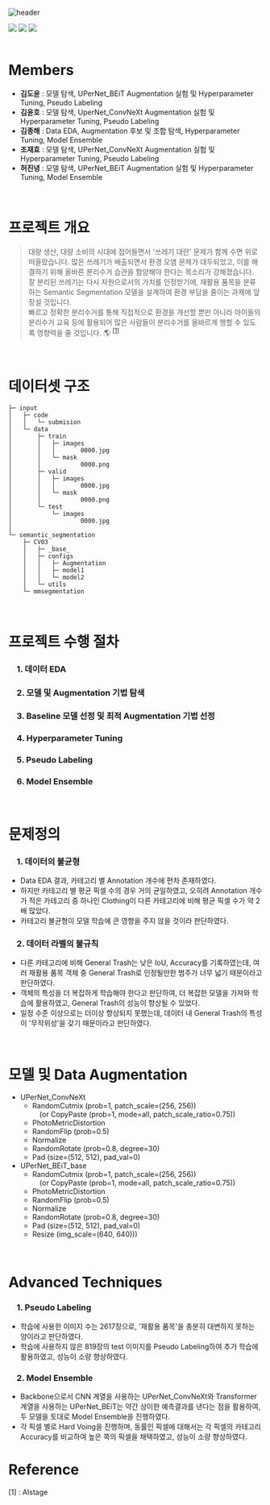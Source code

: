 ![header](https://capsule-render.vercel.app/api?type=rect&color=gradient&text=재활용%20품목%20분류를%20위한%20Semantic%20Segmentation&fontSize=32)
<div align="left">
	<img src="https://img.shields.io/badge/Python-3776AB?style=flat&logo=Python&logoColor=white" />
	<img src="https://img.shields.io/badge/Pytorch-EE4C2C?style=flat&logo=Pytorch&logoColor=white" />
	<img src="https://img.shields.io/badge/OpenMMLab-181717?style=flat&logo=Github&logoColor=white" />
</div>
&nbsp;

# Members
- **김도윤**  : 모델 탐색, UPerNet_BEiT Augmentation 실험 및 Hyperparameter Tuning, Pseudo Labeling 
- **김윤호**  : 모델 탐색, UperNet_ConvNeXt Augmentation 실험 및 Hyperparameter Tuning, Pseudo Labeling 
- **김종해**  : Data EDA, Augmentation 후보 및 조합 탐색, Hyperparameter Tuning, Model Ensemble
- **조재효**  : 모델 탐색, UPerNet_ConvNeXt Augmentation 실험 및 Hyperparameter Tuning, Pseudo Labeling
- **허진녕**  : 모델 탐색, UPerNet_BEiT Augmentation 실험 및 Hyperparameter Tuning, Model Ensemble

&nbsp;

# 프로젝트 개요
> 대량 생산, 대량 소비의 시대에 접어들면서 '쓰레기 대란' 문제가 함께 수면 위로 떠올랐습니다. 많은 쓰레기가 배출되면서 환경 오염 문제가 대두되었고, 이를 해결하기 위해 올바른 분리수거 습관을 함양해야 한다는 목소리가 강해졌습니다. 잘 분리된 쓰레기는 다시 자원으로서의 가치를 인정받기에, 재활용 품목을 분류하는 Semantic Segmentation 모델을 설계하여 환경 부담을 줄이는 과제에 앞장설 것입니다.  
빠르고 정확한 분리수거를 통해 직접적으로 환경을 개선할 뿐만 아니라 아이들의 분리수거 교육 등에 활용되어 많은 사람들이 분리수거를 올바르게 행할 수 있도록 영향력을 줄 것입니다. 🌎 <sup>[[1]](#footnote_1)</sup>

&nbsp;

# 데이터셋 구조
```
├─ input
│	├─ code
│	│	└─ submision
│	└─ data
│		├─ train
│		│	├─ images
│		│	│		0000.jpg
│		│	└─ mask
│		│			0000.png
│		├─ valid
│		│	├─ images
│		│	│		0000.jpg
│		│	└─ mask
│		│			0000.png
│		└─ test
│			└─ images
│					0000.jpg
│
└─ semantic_segmentation
	├─ CV03
	│	├─ _base_
	│	├─ configs
	│	│	├─ Augmentation
	│	│	├─ model1
	│	│	└─ model2
	│	└─ utils
	└─ mmsegmentation
```	


&nbsp;

# 프로젝트 수행 절차
<h3> 1. 데이터 EDA  </h3>
<h3> 2. 모델 및 Augmentation 기법 탐색  </h3>
<h3> 3. Baseline 모델 선정 및 최적 Augmentation 기법 선정  </h3>
<h3> 4. Hyperparameter Tuning  </h3>
<h3> 5. Pseudo Labeling </h3>
<h3> 6. Model Ensemble  </h3>

&nbsp;

# 문제정의
<h3> 1. 데이터의 불균형   </h3>  

- Data EDA 결과, 카테고리 별 Annotation 개수에 편차 존재하였다.
- 하지만 카테고리 별 평균 픽셀 수의 경우 거의 균일하였고, 오히려 Annotation 개수가 적은 카테고리 중 하나인 Clothing이 다른 카테고리에 비해 평균 픽셀 수가 약 2배 많았다.
- 카테고리 불균형이 모델 학습에 큰 영향을 주지 않을 것이라 판단하였다.

<h3> 2. 데이터 라벨의 불규칙   </h3>  

- 다른 카테고리에 비해 General Trash는 낮은 IoU, Accuracy를 기록하였는데, 여러 재활용 품목 객체 중 General Trash로 인정될만한 범주가 너무 넓기 때문이라고 판단하였다.
- 객체의 특성을 더 복잡하게 학습해야 한다고 판단하여, 더 복잡한 모델을 가져와 학습에 활용하였고, General Trash의 성능이 향상될 수 있었다.
- 일정 수준 이상으로는 더이상 향상되지 못했는데, 데이터 내 General Trash의 특성이 '무작위성'을 갖기 때문이라고 판단하였다.

&nbsp;

# 모델 및 Data Augmentation
- UPerNet_ConvNeXt
	- RandomCutmix (prob=1, patch_scale=(256, 256))  
	 (or CopyPaste (prob=1, mode=all, patch_scale_ratio=0.75))
	- PhotoMetricDistortion
	- RandomFlip (prob=0.5)
	- Normalize
	- RandomRotate (prob=0.8, degree=30)
	- Pad (size=(512, 512), pad_val=0)
   
- UPerNet_BEiT_base
	- RandomCutmix (prob=1, patch_scale=(256, 256))  
	 (or CopyPaste (prob=1, mode=all, patch_scale_ratio=0.75))
	- PhotoMetricDistortion
	- RandomFlip (prob=0.5)
	- Normalize
	- RandomRotate (prob=0.8, degree=30)
	- Pad (size=(512, 512), pad_val=0)
	- Resize (img_scale=(640, 640)))

&nbsp;

# Advanced Techniques
<h3> 1. Pseudo Labeling   </h3>  

- 학습에 사용한 이미지 수는 2617장으로, '재활용 품목'을 충분히 대변하지 못하는 양이라고 판단하였다.
- 학습에 사용하지 않은 819장의 test 이미지를 Pseudo Labeling하여 추가 학습에 활용하였고, 성능이 소량 향상하였다.

<h3> 2. Model Ensemble   </h3>  

- Backbone으로서 CNN 계열을 사용하는 UPerNet_ConvNeXt와 Transformer 계열을 사용하는 UPerNet_BEiT는 약간 상이한 예측결과를 낸다는 점을 활용하여, 두 모델을 토대로 Model Ensemble을 진행하였다.
- 각 픽셀 별로 Hard Voing을 진행하며, 동률인 픽셀에 대해서는 각 픽셀의 카테고리 Accuracy를 비교하여 높은 쪽의 픽셀을 채택하였고, 성능이 소량 향상하였다.


# Reference
<a name="footnote_1">[1]</a>  : AIstage